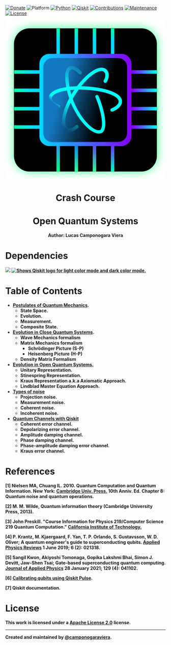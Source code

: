<!-- Shields: -->
[![Donate](https://img.shields.io/badge/Donate-PayPal-green.svg?logo=paypal&style=flat-square)](https://www.paypal.me/CamponogaraViera/100)
![Platform](https://img.shields.io/badge/Platform-Linux%20%7C%20Windows-informational)
[![Python](https://img.shields.io/badge/Python-3.11.2-informational)](https://www.python.org/)
[![Qiskit](https://img.shields.io/badge/Qiskit-0.42.1-6133BD)](https://qiskit.org/)
[![Contributions](https://img.shields.io/badge/contributions-welcome-orange?style=flat-square)](https://github.com/QuCAI-Lab/open-quantum-systems/pulls)
[![Maintenance](https://img.shields.io/badge/Maintained%3F-yes-green.svg)](https://github.com/QuCAI-Lab/open-quantum-systems/graphs/commit-activity)
[![License](https://img.shields.io/github/license/QuCAI-Lab/adapt-qka.svg?logo=CreativeCommons&style=flat-square)](https://github.com/QuCAI-Lab/open-quantum-systems/blob/dev/LICENSE.md)

<!-- Logo: -->
<div align="center">
  <a href="https://qucai-lab.github.io/">
    <img src="https://github.com/QuCAI-Lab/qucai-lab.github.io/blob/main/assets/QuCAI-Lab.png" height="500" width="500" alt="Logo">
  </a>
</div>

<!-- Title: -->
<div align="center">
  <h1> Crash Course </h1>
  <h1> Open Quantum Systems </h1>
</div>

<!-- Author: -->
<div align="center">
  <b>Author: Lucas Camponogara Viera</a>
</div>

<!-- Dependencies: -->
# Dependencies
<a href="https://www.python.org/" target="_blank" rel="noopener noreferrer"><img height="27" src="https://www.python.org/static/img/python-logo.png"></a>
<a href="https://qiskit.org/" target="_blank" rel="noopener noreferrer">
  <picture>
    <source media="(prefers-color-scheme: dark)" srcset="https://qiskit.org/documentation/stable/0.19/_static/logo.png">
    <img alt="Shows Qiskit logo for light color mode and dark color mode." src="https://upload.wikimedia.org/wikipedia/commons/thumb/5/51/Qiskit-Logo.svg/1200px-Qiskit-Logo.svg.png" height="27">
  </picture>
</a>
<br>

# Table of Contents

- [Postulates of Quantum Mechanics](notebooks/0_postulates.ipynb).
	- State Space.
	- Evolution.
	- Measurement.
	- Composite State.
- [Evolution in Close Quantum Systems](notebooks/1_evol_in_close_qsystems.ipynb).
  - Wave Mechanics formalism
  - Matrix Mechanics formalism
    - Schrödinger Picture (S-P)
    - Heisenberg Picture (H-P)
  - Density Matrix Formalism
- [Evolution in Open Quantum Systems.](notebooks/2_evol_in_open_qsystems.ipynb)
  - Unitary Representation.
  - Stinespring Representation.
  - Kraus Representation a.k.a Axiomatic Approach.
  - Lindblad Master Equation Approach.
- [Types of noise](notebooks/3_types_of_noise.ipynb)
  - Projection noise.
  - Measurement noise.
  - Coherent noise.
  - Incoherent noise.
- [Quantum Channels with Qiskit](notebooks/4_qchannels_with_qiskit.ipynb)
  - Coherent error channel.
  - Depolarizing error channel.
  - Amplitude damping channel.
  - Phase damping channel.
  - Phase-amplitude damping error channel.
  - Kraus error channel.

# References

\[1] Nielsen MA, Chuang IL. 2010. Quantum Computation and Quantum Information. New York: [Cambridge Univ. Press.](https://doi.org/10.1017/CBO9780511976667) 10th Anniv. Ed. Chapter 8: Quantum noise and quantum operations.

[2] M. M. Wilde, Quantum information theory (Cambridge University Press, 2013).

[3] John Preskill. "Course Information for Physics 219/Computer Science 219 Quantum Computation." [California Institute of Technology.](http://theory.caltech.edu/~preskill/ph229/)

[4] P. Krantz, M. Kjaergaard, F. Yan, T. P. Orlando, S. Gustavsson, W. D. Oliver; A quantum engineer's guide to superconducting qubits. [Applied Physics Reviews](https://doi.org/10.1063/1.5089550) 1 June 2019; 6 (2): 021318. 

[5] Sangil Kwon, Akiyoshi Tomonaga, Gopika Lakshmi Bhai, Simon J. Devitt, Jaw-Shen Tsai; Gate-based superconducting quantum computing. [Journal of Applied Physics](https://doi.org/10.1063/5.0029735) 28 January 2021; 129 (4): 041102. 

[6] [Calibrating qubits using Qiskit Pulse](https://learn.qiskit.org/course/quantum-hardware-pulses/calibrating-qubits-using-qiskit-pulse).

[7] Qiskit documentation.


<!-- License: -->
# License

This work is licensed under a [Apache License 2.0](LICENSE.md) license.

<hr>

Created and maintained by [@camponogaraviera][1].

[1]: https://github.com/camponogaraviera

